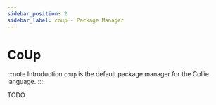 ```yaml
---
sidebar_position: 2
sidebar_label: coup - Package Manager
---
```


# CoUp

:::note Introduction
`coup` is the default package manager for the Collie language.
:::

TODO
